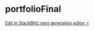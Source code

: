 # portfolioFinal

[Edit in StackBlitz next generation editor ⚡️](https://stackblitz.com/~/github.com/sylvia-barick/portfolioFinal)